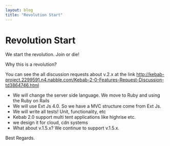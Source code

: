 ```yaml
---
layout: blog
title: "Revolution Start"
---
```


Revolution Start
================

We start the revolution. Join or die!

Why this is a revolution?

You can see the all discussion requests about v.2.x at the link http://kebab-project.2299591.n4.nabble.com/Kebab-2-0-Features-Request-Discussion-td3864746.html

  * We will change the server side language. We move to Ruby and using the Ruby on Rails
  * We will use Ext Js 4.0. So we have a MVC structure come from Ext Js.
  * We will write all tests! Unit, functionality, etc
  * Kebab 2.0 support multi tent applications like highrise etc.
  * we design it for cloud, cdn systems
  * What about v.1.5.x? We continue to support v.1.5.x.

Best Regards.